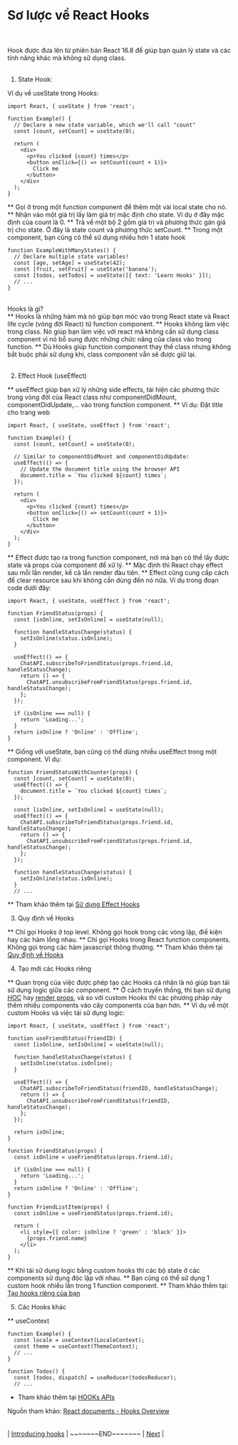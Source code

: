 # Sơ lược về React Hooks <br><br>

<italicText>Hook được đưa lên từ phiên bản React 16.8 để giúp bạn quản lý state và các tính năng khác mà không sữ dụng class.</italicText><br><br>
1. <boldText> State Hook: </boldText><br>

Ví dụ về useState trong Hooks:<br>

```
import React, { useState } from 'react';

function Example() {
  // Declare a new state variable, which we'll call "count"
  const [count, setCount] = useState(0);

  return (
    <div>
      <p>You clicked {count} times</p>
      <button onClick={() => setCount(count + 1)}>
        Click me
      </button>
    </div>
  );
}
```
** Gọi ở trong một function component để thêm một vài local state cho nó.
** Nhận vào một giá trị lấy làm giá trị mặc định cho state. Ví dụ ở đây mặc định của count là 0.
** Trả về một bộ 2 gồm giá trị và phương thức gán giá trị cho state. Ở đây là state count và phương thức setCount.
** Trong một component, bạn cũng có thể sữ dụng nhiều hơn 1 state hook

```
function ExampleWithManyStates() {
  // Declare multiple state variables!
  const [age, setAge] = useState(42);
  const [fruit, setFruit] = useState('banana');
  const [todos, setTodos] = useState([{ text: 'Learn Hooks' }]);
  // ...
}
```

<br><boldText> Hooks là gì? </boldText><br>
** Hooks là những hàm mà nó giúp bạn móc vào trong React state và React life cycle (vòng đời React) từ function component.
** Hooks không làm việc trong class. Nó giúp bạn làm việc với react mà không cần sữ dụng class component vì nó bổ sung được những chức năng của class vào trong function.
** Dù Hooks giúp function component thay thế class nhưng không bắt buộc phải sữ dụng khi, class component vẫn sẽ được giữ lại.<br><br>


2. <boldText> Effect Hook (useEffect) </boldText>

** useEffect giúp bạn xữ lý những side effects, tái hiện các phương thức trong vòng đời của React class như componentDidMount, componentDidUpdate,... vào trong function component.
** Ví dụ: Đặt title cho trang web

```
import React, { useState, useEffect } from 'react';

function Example() {
  const [count, setCount] = useState(0);

  // Similar to componentDidMount and componentDidUpdate:
  useEffect(() => {
    // Update the document title using the browser API
    document.title = `You clicked ${count} times`;
  });

  return (
    <div>
      <p>You clicked {count} times</p>
      <button onClick={() => setCount(count + 1)}>
        Click me
      </button>
    </div>
  );
}

```
** Effect được tạo ra trong function component, nơi mà bạn có thể lấy được state và props của component để xữ lý.
** Mặc định thì React chạy effect sau mỗi lần render, kể cả lần render đàu tiên.
** Effect cũng cung cấp cách để clear resource sau khi không cần dùng đến nó nữa. Ví dụ trong đoạn code dưới đây:

```
import React, { useState, useEffect } from 'react';

function FriendStatus(props) {
  const [isOnline, setIsOnline] = useState(null);

  function handleStatusChange(status) {
    setIsOnline(status.isOnline);
  }

  useEffect(() => {
    ChatAPI.subscribeToFriendStatus(props.friend.id, handleStatusChange);
    return () => {
      ChatAPI.unsubscribeFromFriendStatus(props.friend.id, handleStatusChange);
    };
  });

  if (isOnline === null) {
    return 'Loading...';
  }
  return isOnline ? 'Online' : 'Offline';
}
```

** Giống với useState, bạn cũng có thể dùng nhiều useEffect trong một component. Ví dụ:

```
function FriendStatusWithCounter(props) {
  const [count, setCount] = useState(0);
  useEffect(() => {
    document.title = `You clicked ${count} times`;
  });

  const [isOnline, setIsOnline] = useState(null);
  useEffect(() => {
    ChatAPI.subscribeToFriendStatus(props.friend.id, handleStatusChange);
    return () => {
      ChatAPI.unsubscribeFromFriendStatus(props.friend.id, handleStatusChange);
    };
  });

  function handleStatusChange(status) {
    setIsOnline(status.isOnline);
  }
  // ...
```
** Tham khảo thêm tại [Sữ dụng Effect Hooks](https://reactjs.org/docs/hooks-effect.html)


3. <boldText>Quy định về Hooks</boldText><br>

** Chỉ gọi Hooks ở top level. Không gọi hook trong các vòng lặp, điề kiện hay các hàm lồng nhau.
** Chỉ gọi Hooks trong React function components. Không gọi trong các hàm javascript thông thường.
** Tham khảo thêm tại [Quy định về Hooks](https://reactjs.org/docs/hooks-rules.html)<br>


4. <boldText>Tạo mới các Hooks riêng</boldText><br>

** Quan trọng của việc được phép tạo các Hooks cá nhân là nó giúp bạn tái sữ dụng logic giữa các component.
** Ở cách truyền thống, thì bạn sữ dụng [HOC](https://reactjs.org/docs/higher-order-components.html) hay [render props](https://reactjs.org/docs/render-props.html), và so với custom Hooks thì các phương pháp này thêm nhiều components vào cây components của bạn hơn.
** Ví dụ về một custom Hooks và việc tái sữ dụng logic:

```
import React, { useState, useEffect } from 'react';

function useFriendStatus(friendID) {
  const [isOnline, setIsOnline] = useState(null);

  function handleStatusChange(status) {
    setIsOnline(status.isOnline);
  }

  useEffect(() => {
    ChatAPI.subscribeToFriendStatus(friendID, handleStatusChange);
    return () => {
      ChatAPI.unsubscribeFromFriendStatus(friendID, handleStatusChange);
    };
  });

  return isOnline;
}
```

```
function FriendStatus(props) {
  const isOnline = useFriendStatus(props.friend.id);

  if (isOnline === null) {
    return 'Loading...';
  }
  return isOnline ? 'Online' : 'Offline';
}
```

```
function FriendListItem(props) {
  const isOnline = useFriendStatus(props.friend.id);

  return (
    <li style={{ color: isOnline ? 'green' : 'black' }}>
      {props.friend.name}
    </li>
  );
}
```

** Khi tái sữ dụng logic bằng custom hooks thì các bộ state ở các components sữ dụng độc lập với nhau.
** Bạn cũng có thể sữ dụng 1 custom hook nhiều lần trong 1 function component.
** Tham khảo thêm tại: [Tạo hooks riêng của bạn](https://reactjs.org/docs/hooks-custom.html)<br>


5. <boldText>Các Hooks khác</boldText><br>

** <italicText>useContext</italicText>

```
function Example() {
  const locale = useContext(LocaleContext);
  const theme = useContext(ThemeContext);
  // ...
}
```

```
function Todos() {
  const [todos, dispatch] = useReducer(todosReducer);
  // ...
```

* Tham khảo thêm tại [HOOKs APIs](https://reactjs.org/docs/hooks-reference.html)

Nguồn tham khảo: [React documents - Hooks Overview](https://reactjs.org/docs/hooks-overview.html)<br><br><br>
<endArea>| [Introducing hooks](/blogger/introducingHooks) | \~\~\~\~\~\~\~END~\~\~\~\~\~\~ | [Next](/blogger/beginReactHook) |</endArea>